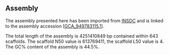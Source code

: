 **Assembly**
--------

The assembly presented here has been imported from [INSDC](http://www.insdc.org) and is linked to the assembly accession [[GCA\_949783115.1](http://www.ebi.ac.uk/ena/data/view/GCA_949783115.1)].

The total length of the assembly is 4251410849 bp contained within 643 scaffolds.
The scaffold N50 value is 613769411, the scaffold L50 value is 4.
The GC% content of the assembly is 44.5%.
